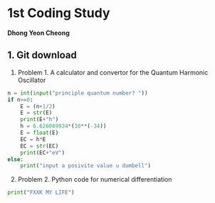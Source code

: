 # 1st Coding Study
**Dhong Yeon Cheong**


## 1. Git download


1. Problem 1. A calculator and convertor for the Quantum Harmonic Oscillator
```Python
n = int(input("principle quantum number? "))
if n>=0:
    E = (n+1/2)
    E = str(E)
    print(E+"h")
    h = 6.626069934*(10**(-34))
    E = float(E)
    EC = h*E
    EC = str(EC)
    print(EC+"eV")
else:
    print("input a posivite value u dumbell")

```
2. Problem 2. Python code for numerical differentiation
```Python
print("FXXK MY LIFE")
``` 